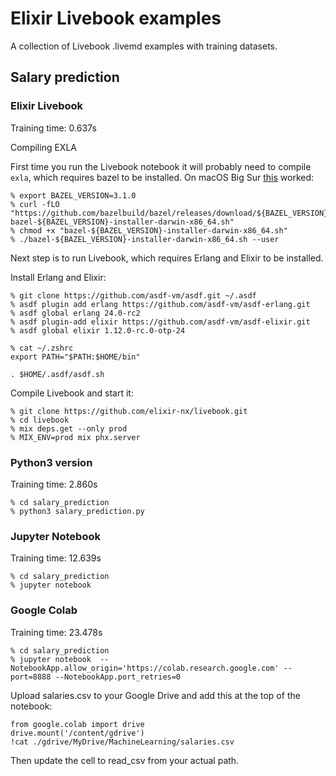# Elixir Livebook examples

A collection of Livebook .livemd examples with training datasets.

## Salary prediction

### Elixir Livebook

Training time: 0.637s

Compiling EXLA

First time you run the Livebook notebook it will probably need to compile `exla`, which requires bazel to be installed. On macOS Big Sur [this](https://docs.bazel.build/versions/master/install-os-x.html) worked:

```
% export BAZEL_VERSION=3.1.0
% curl -fLO "https://github.com/bazelbuild/bazel/releases/download/${BAZEL_VERSION}/$ bazel-${BAZEL_VERSION}-installer-darwin-x86_64.sh"
% chmod +x "bazel-${BAZEL_VERSION}-installer-darwin-x86_64.sh"
% ./bazel-${BAZEL_VERSION}-installer-darwin-x86_64.sh --user
```

Next step is to run Livebook, which requires Erlang and Elixir to be installed.

Install Erlang and Elixir:

```
% git clone https://github.com/asdf-vm/asdf.git ~/.asdf
% asdf plugin add erlang https://github.com/asdf-vm/asdf-erlang.git
% asdf global erlang 24.0-rc2
% asdf plugin-add elixir https://github.com/asdf-vm/asdf-elixir.git
% asdf global elixir 1.12.0-rc.0-otp-24

% cat ~/.zshrc
export PATH="$PATH:$HOME/bin"

. $HOME/.asdf/asdf.sh
```

Compile Livebook and start it:

```
% git clone https://github.com/elixir-nx/livebook.git
% cd livebook
% mix deps.get --only prod
% MIX_ENV=prod mix phx.server
```

### Python3 version

Training time: 2.860s

```
% cd salary_prediction
% python3 salary_prediction.py
```

### Jupyter Notebook

Training time: 12.639s

```
% cd salary_prediction
% jupyter notebook
```

### Google Colab

Training time: 23.478s

```
% cd salary_prediction
% jupyter notebook  --NotebookApp.allow_origin='https://colab.research.google.com' --port=8888 --NotebookApp.port_retries=0
```

Upload salaries.csv to your Google Drive and add this at the top of the notebook:

```
from google.colab import drive
drive.mount('/content/gdrive')
!cat ./gdrive/MyDrive/MachineLearning/salaries.csv
```

Then update the cell to read_csv from your actual path.
